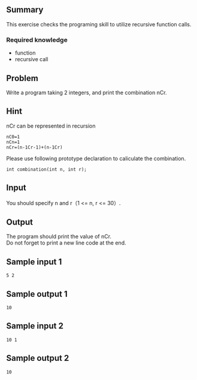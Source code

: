 
Summary
------
This exercise checks the programing skill to utilize recursive function calls.

### Required knowledge
* function
* recursive call


Problem
-------

Write a program taking 2 integers, and print the combination nCr.  
  

Hint
------
nCr can be represented in recursion

    nC0=1
    nCn=1
    nCr=(n-1Cr-1)+(n-1Cr)

Please use following prototype declaration to caliculate the combination.  

    int combination(int n, int r);


Input
-----------
You should specify n and r（1 <= n, r <= 30）.  


Output
-----------
The program should print the value of nCr.  
Do not forget to print a new line code at the end.  


Sample input 1
-----------
    5 2


Sample output 1
-----------
    10



Sample input 2
-----------
    10 1


Sample output 2
-----------
    10


